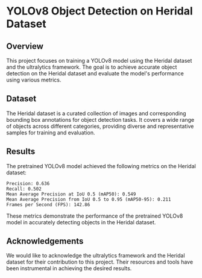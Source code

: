 # YOLOv8 Object Detection on Heridal Dataset

## Overview

This project focuses on training a YOLOv8 model using the Heridal dataset and the ultralytics framework. The goal is to achieve accurate object detection on the Heridal dataset and evaluate the model's performance using various metrics.

## Dataset

The Heridal dataset is a curated collection of images and corresponding bounding box annotations for object detection tasks. It covers a wide range of objects across different categories, providing diverse and representative samples for training and evaluation.

## Results

The pretrained YOLOv8 model achieved the following metrics on the Heridal dataset:

    Precision: 0.636
    Recall: 0.502
    Mean Average Precision at IoU 0.5 (mAP50): 0.549
    Mean Average Precision from IoU 0.5 to 0.95 (mAP50-95): 0.211
    Frames per Second (FPS): 142.86

These metrics demonstrate the performance of the pretrained YOLOv8 model in accurately detecting objects in the Heridal dataset.

## Acknowledgements

We would like to acknowledge the ultralytics framework and the Heridal dataset for their contribution to this project. Their resources and tools have been instrumental in achieving the desired results.
